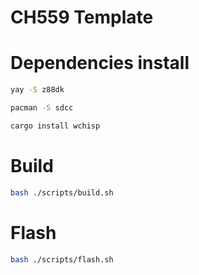 # CH559 Template

# Dependencies install
```sh
yay -S z88dk
```
```sh
pacman -S sdcc
```
```sh
cargo install wchisp
```


# Build
```sh
bash ./scripts/build.sh
```

# Flash
```sh
bash ./scripts/flash.sh
```

